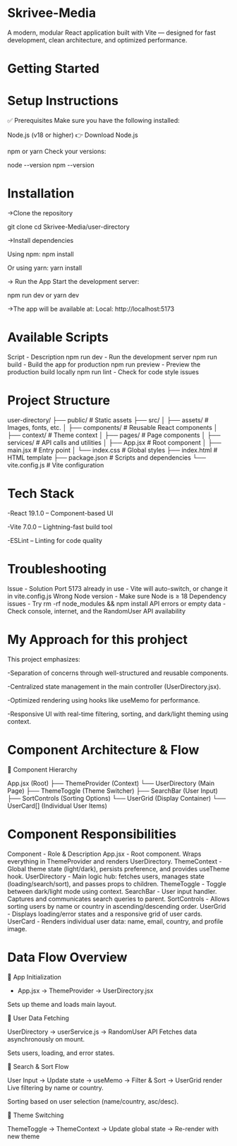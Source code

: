 # Skrivee-Media
A modern, modular React application built with Vite — designed for fast development, clean architecture, and optimized performance.

# Getting Started
# Setup Instructions

✅ Prerequisites
Make sure you have the following installed:

Node.js (v18 or higher)
👉 Download Node.js

npm or yarn
Check your versions:


node --version
npm --version

# Installation


->Clone the repository

git clone <repository-url>
cd Skrivee-Media/user-directory


->Install dependencies

Using npm:
npm install

Or using yarn:
yarn install


-> Run the App
Start the development server:

npm run dev
or
yarn dev

->The app will be available at:
Local: http://localhost:5173

# Available Scripts
Script              -	Description
npm run dev	        -   Run the development server
npm run build       - 	Build the app for production
npm run preview     - 	Preview the production build locally
npm run lint        -	Check for code style issues

# Project Structure

user-directory/
├── public/          # Static assets
├── src/
│   ├── assets/      # Images, fonts, etc.
│   ├── components/  # Reusable React components
│   ├── context/     # Theme context
│   ├── pages/       # Page components
│   ├── services/    # API calls and utilities
│   ├── App.jsx      # Root component
│   ├── main.jsx     # Entry point
│   └── index.css    # Global styles
├── index.html       # HTML template
├── package.json     # Scripts and dependencies
└── vite.config.js   # Vite configuration


# Tech Stack
-React 19.1.0 – Component-based UI

-Vite 7.0.0 – Lightning-fast build tool

-ESLint – Linting for code quality

# Troubleshooting
Issue                      -	Solution
Port 5173 already in use   -	Vite will auto-switch, or change it in vite.config.js
Wrong Node version         -	Make sure Node is ≥ 18
Dependency issues          -	Try rm -rf node_modules && npm install
API errors or empty data   -	Check console, internet, and the RandomUser API availability


# My Approach for this prohject
This project emphasizes:

-Separation of concerns through well-structured and reusable components.

-Centralized state management in the main controller (UserDirectory.jsx).

-Optimized rendering using hooks like useMemo for performance.

-Responsive UI with real-time filtering, sorting, and dark/light theming using context.

# Component Architecture & Flow
📌 Component Hierarchy

App.jsx (Root)
├── ThemeProvider (Context)
└── UserDirectory (Main Page)
    ├── ThemeToggle (Theme Switcher)
    ├── SearchBar (User Input)
    ├── SortControls (Sorting Options)
    └── UserGrid (Display Container)
        └── UserCard[] (Individual User Items)


# Component Responsibilities

Component	     -     Role & Description
App.jsx          -	  Root component. Wraps everything in ThemeProvider and renders UserDirectory.
ThemeContext     - 	  Global theme state (light/dark), persists preference, and provides useTheme hook.
UserDirectory    - 	  Main logic hub: fetches users, manages state (loading/search/sort), and passes props to children.
ThemeToggle      - 	  Toggle between dark/light mode using context.
SearchBar        - 	  User input handler. Captures and communicates search queries to parent.
SortControls     -    Allows sorting users by name or country in ascending/descending order.
UserGrid	     -    Displays loading/error states and a responsive grid of user cards.
UserCard	     -    Renders individual user data: name, email, country, and profile image.

# Data Flow Overview
🔹 App Initialization

- App.jsx → ThemeProvider → UserDirectory.jsx


Sets up theme and loads main layout.

🔹 User Data Fetching

UserDirectory → userService.js → RandomUser API
Fetches data asynchronously on mount.

Sets users, loading, and error states.

🔹 Search & Sort Flow

User Input → Update state → useMemo → Filter & Sort → UserGrid render
Live filtering by name or country.

Sorting based on user selection (name/country, asc/desc).

🔹 Theme Switching

ThemeToggle → ThemeContext → Update global state → Re-render with new theme



